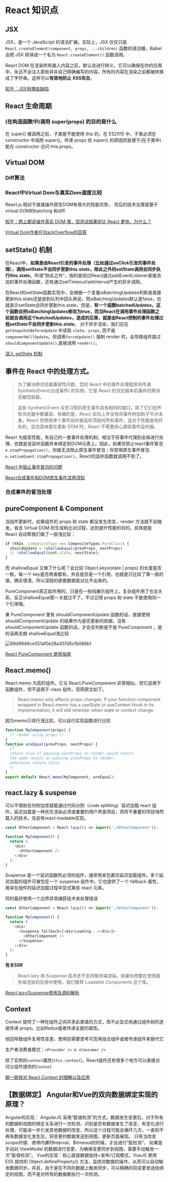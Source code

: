 # React 知识点

## JSX

JSX，是一个 JavaScript 的语法扩展。实际上，JSX 仅仅只是 `React.createElement(component, props, ...children)` 函数的语法糖，Babel 会把 JSX 转译成一个名为 `React.createElement()` 函数调用。

React DOM 在渲染所有输入内容之前，默认会进行转义。它可以确保在你的应用中，永远不会注入那些并非自己明确编写的内容。所有的内容在渲染之前都被转换成了字符串。这样可以**有效地防止 XSS攻击**。

[知乎：JSX有哪些缺陷](https://www.zhihu.com/question/48528161)

## React 生命周期

### (在构造函数中)调用 super(props) 的目的是什么

在 super() 被调用之前，子类是不能使用 this 的，在 ES2015 中，子类必须在 constructor 中调用 super()。传递 props 给 super() 的原因则是便于(在子类中)能在 constructor 访问 this.props。

## Virtual DOM 

### Diff算法 

### React中Virtual Dom与真实Dom速度比较

React.js 相对于直接操作原生DOM有很大的性能优势， 背后的技术支撑是基于virtual DOM的batching 和diff.

[知乎：网上都说操作真实 DOM 慢，但测试结果却比 React 更快，为什么？](https://www.zhihu.com/question/31809713)

[Virtual Dom作者在StackOverflow的回答](https://stackoverflow.com/questions/21109361/why-is-reacts-concept-of-virtual-dom-said-to-be-more-performant-than-dirty-mode/23995928#23995928)

## setState() 机制

在React中，**如果是由React引发的事件处理（比如通过onClick引发的事件处理），调用setState不会同步更新this.state，除此之外的setState调用会同步执行this.state**。所谓“除此之外”，指的是绕过React通过addEventListener直接添加的事件处理函数，还有通过setTimeout/setInterval产生的异步调用。

在React的setState函数实现中，会根据一个变量isBatchingUpdates判断是直接更新this.state还是放到队列中回头再说，而isBatchingUpdates默认是false，也就表示setState会同步更新this.state，但是，**有一个函数batchedUpdates，这个函数会把isBatchingUpdates修改为true，而当React在调用事件处理函数之前就会调用这个batchedUpdates，造成的后果，就是由React控制的事件处理过程setState不会同步更新this.state**。
对于异步渲染，我们应在 `getSnapshotBeforeUpdate` 中读取 `state`、`props`, 而不是 `componentWillUpdate`。但调用`forceUpdate()` 强制 render 时，会导致组件跳过 `shouldComponentUpdate()`,直接调用 `render()`。

[深入 setState 机制](https://github.com/sisterAn/blog/issues/26)

## 事件在 React 中的处理方式。

> 为了解决跨浏览器兼容性问题，您的 React 中的事件处理程序将传递 SyntheticEvent(合成事件) 的实例，它是 React 的浏览器本机事件的跨浏览器包装器。
>
> 这些 SyntheticEvent 与您习惯的原生事件具有相同的接口，除了它们在所有浏览器中都兼容。有趣的是，React 实际上并没有将事件附加到子节点本身。React 将使用单个事件监听器监听顶层的所有事件。这对于性能是有好处的，这也意味着在更新 DOM 时，React 不需要担心跟踪事件监听器。

React 为提高性能，有自己的一套事件处理机制，相当于将事件代理到全局进行处理，也就是说监听函数并未绑定到DOM元素上。因此，如果你禁止react事件冒泡`e.stopPropagation()`，你就无法阻止原生事件冒泡；你禁用原生事件冒泡`e.nativeEvent.stopPropagation()`，React的监听函数就调用不到了。

[React 中阻止事件冒泡的问题](https://www.cnblogs.com/Wayou/p/react_event_issue.html)

[React合成事件和DOM原生事件混用须知](https://juejin.im/post/59db6e7af265da431f4a02ef)

### 合成事件的冒泡处理

## pureComponent & Component

当组件更新时，如果组件的 props 和 state 都没发生改变，render 方法就不会触发，省去 Virtual DOM 的生成和比对过程，达到提升性能的目的。具体就是 React 自动帮我们做了一层浅比较：

```js
if (this._compositeType === CompositeTypes.PureClass) {
  shouldUpdate = !shallowEqual(prevProps, nextProps)
  || !shallowEqual(inst.state, nextState);
}
```

而 shallowEqual 又做了什么呢？会比较 Object.keys(state | props) 的长度是否一致，每一个 key是否两者都有，并且是否是一个引用，也就是只比较了第一层的值，确实很浅，所以深层的嵌套数据是对比不出来的。

PureComponent真正起作用的，只是在一些纯展示组件上，复杂组件用了也没关系，反正shallowEqual那一关就过不了，不过记得 props 和 state 不能使用同一个引用哦。

果 PureComponent 里有 shouldComponentUpdate 函数的话，直接使用 shouldComponentUpdate 的结果作为是否更新的依据，没有shouldComponentUpdate 函数的话，才会去判断是不是 PureComponent ，是的话再去做 shallowEqual浅比较

![69d9946ce551af0e28a307d5cfb066b1](https://tva1.sinaimg.cn/large/00831rSTgy1gckjjisr6lj31e20u0k0b.jpg)

[React PureComponent 使用指南](https://wulv.site/2017-05-31/react-purecomponent.html)

##  React.memo()

React.memo 为高阶组件。它与 React.PureComponent 非常相似，但它适用于函数组件，但不适用于 class 组件。官网原文如下。

> React.memo only affects props changes. If your function component wrapped in React.memo has a useState or useContext Hook in its implementation, it will still rerender when state or context change.

因为memo只进行浅比较，可以自行实现函数进行比较

```js
function MyComponent(props) {
  /* render using props */
}
function areEqual(prevProps, nextProps) {
  /*
  return true if passing nextProps to render would return
  the same result as passing prevProps to render,
  otherwise return false
  */
}
export default React.memo(MyComponent, areEqual);
```

##  react.lazy & suspense 

可以不借助任何附加库就能通过代码分割（code splitting）延迟加载 react 组件。延迟加载是一种优先渲染必须或重要的用户界面项目，而将不重要的项目悄然载入的技术。先前有react-loadable实现。

```js
const OtherComponent = React.lazy(() => import('./OtherComponent'));

function MyComponent() {
  return (
    <div>
      <OtherComponent />
    </div>
  );
}
```

Suspense 是一个延迟函数所必须的组件，通常用来包裹住延迟加载组件。多个延迟加载的组件可被包在一个 suspense 组件中。它也提供了一个 fallback 属性，用来在组件的延迟加载过程中显式某些 react 元素。

同时最好使用一个边界异常捕获技术来处理错误

```js
const OtherComponent = React.lazy(() => import('./OtherComponent'));

function MyComponent() {
  return (
    <div>
      <Suspense fallback={<div>Loading...</div>}>
        <OtherComponent />
      </Suspense>
    </div>
  );
}
```

**有关SSR**

> React.lazy 和 Suspense 技术还不支持服务端渲染。如果你想要在使用服务端渲染的应用中使用，我们推荐 Loadable Components 这个库。

[React lazy/Suspense使用及源码解析](https://zhuanlan.zhihu.com/p/58979795)

##  Context 

Context 提供了一种在组件之间共享此类值的方式，而不必显式地通过组件树的逐层传递 props。比如Redux或者传递主题的属性。

他回导致组件复用性变差，使用前需要思考可否用组合组件或者传递组件来替代它

生产者消费者模式：`<Provider /> & <Consumer />`

除了实例的`context`属性(`this.context`)，React组件还有很多个地方可以直接访问父组件提供的`Context`

[聊一聊我对 React Context 的理解以及应用](https://juejin.im/post/5a90e0545188257a63112977)

## 【数据绑定】 Angular和Vue的双向数据绑定实现的原理？

Angular的实现： AngularJS 采用“脏值检测”的方式，数据发生变更后，对于所有的数据和视图的绑定关系进行一次检测，识别是否有数据发生了改变，有变化进行处理，可能进一步引发其他数据的改变，所以这个过程可能会循环几次，一直到不再有数据变化发生后，将变更的数据发送到视图，更新页面展现。
只有当改变$scope的值、使用内置的$interval、$timeout的时候，才会进行“脏检测”。
如果是手动对 ViewModel 的数据进行变更，为确保变更同步到视图，需要手动触发一次“脏值检测”。
Vue的实现：核心就是数据劫持+发布/订阅模式，VueJS 使用 ES5 提供的 Object.defineProperty() 方法，监控对数据的操作，从而可以自动触发数据同步。并且，由于是在不同的数据上触发同步，可以精确的将变更发送给绑定的视图，而不是对所有的数据都执行一次检测。


